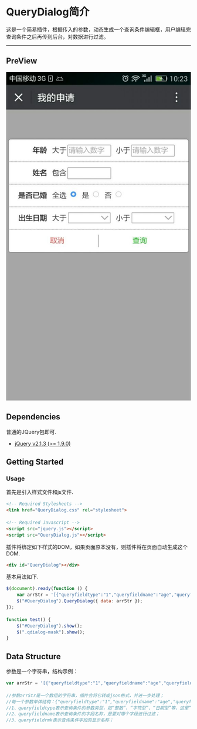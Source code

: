 # QueryDialog简介

这是一个简易插件，根据传入的参数，动态生成一个查询条件编辑框，用户编辑完查询条件之后再传到后台，对数据进行过滤。

---


## PreView

![QueryDialog Default View](https://github.com/aphy358/QueryDialog/blob/master/ScreenShot.jpg)

## Dependencies

普通的JQuery包即可.  

- [jQuery v2.1.3 (>= 1.9.0)](http://jquery.com/)

## Getting Started


### Usage

首先是引入样式文件和js文件.

```html
<!-- Required Stylesheets -->
<link href="QueryDialog.css" rel="stylesheet">

<!-- Required Javascript -->
<script src="jquery.js"></script>
<script src="QueryDialog.js"></script>
```

插件将绑定如下样式的DOM，如果页面原本没有，则插件将在页面自动生成这个DOM.

```html
<div id="QueryDialog"></div>
```

基本用法如下.

```javascript
$(document).ready(function () {
    var arrStr = '[{"queryfieldtype":"1","queryfieldname":"age","queryfieldrmk":"年龄"},{"queryfieldtype":"6","queryfieldname":"name","queryfieldrmk":"姓名"},{"queryfieldtype":"5","queryfieldname":"ismarried","queryfieldrmk":"是否已婚"},{"queryfieldtype":"4","queryfieldname":"birthday","queryfieldrmk":"出生日期"}]';
    $("#QueryDialog").QueryDialog({ data: arrStr });
});

function test() {
    $("#QueryDialog").show();
    $(".qdialog-mask").show();
}
```

## Data Structure

参数是一个字符串，结构示例：

```javascript
var arrStr = '[{"queryfieldtype":"1","queryfieldname":"age","queryfieldrmk":"年龄"},{"queryfieldtype":"6","queryfieldname":"name","queryfieldrmk":"姓名"},{"queryfieldtype":"5","queryfieldname":"ismarried","queryfieldrmk":"是否已婚"},{"queryfieldtype":"4","queryfieldname":"birthday","queryfieldrmk":"出生日期"}]';

//参数arrStr是一个数组的字符串，插件会将它转成json格式，并进一步处理；
//每一个参数单体结构：{"queryfieldtype":"1","queryfieldname":"age","queryfieldrmk":"年龄"}；
//1、queryfieldtype表示查询条件的参数类型，如“整数”、“字符型”、“日期型”等，这里“1”代表的是“浮点型数字”，当然也可以根据实际情况另外约定；
//2、queryfieldname表示查询条件的字段名称，是要对哪个字段进行过滤；
//3、queryfieldrmk表示查询条件字段的显示名称；
```
